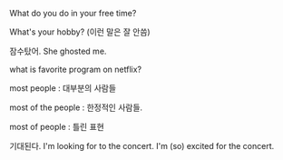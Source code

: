 What do you do in your free time?

What's your hobby? (이런 말은 잘 안씀)

잠수탔어.
She ghosted me.

what is favorite program on netflix?

most people : 대부분의 사람들

most of the people : 한정적인 사람들.


most of people : 틀린 표현


기대된다.
I'm looking for to the concert.
I'm (so) excited for the concert.

